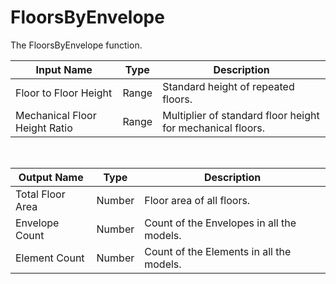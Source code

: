 
            
# FloorsByEnvelope

The FloorsByEnvelope function.

|Input Name|Type|Description|
|---|---|---|
|Floor to Floor Height|Range|Standard height of repeated floors.|
|Mechanical Floor Height Ratio|Range|Multiplier of standard floor height for mechanical floors.|


<br>

|Output Name|Type|Description|
|---|---|---|
|Total Floor Area|Number|Floor area of all floors.|
|Envelope Count|Number|Count of the Envelopes in all the models.|
|Element Count|Number|Count of the Elements in all the models.|

